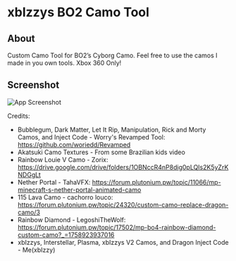 # xbIzzys BO2 Camo Tool

## About
Custom Camo Tool for BO2’s Cyborg Camo. Feel free to use the camos I made in you own tools. Xbox 360 Only!

## Screenshot
![App Screenshot](https://i.imgur.com/34Feb1V.png)

Credits:
- Bubblegum, Dark Matter, Let It Rip, Manipulation, Rick and Morty Camos, and Inject Code - Worry's Revamped Tool: https://github.com/woriedd/Revamped
- Akatsuki Camo Textures - From some Brazilian kids video
- Rainbow Louie V Camo - Zorix: https://drive.google.com/drive/folders/1OBNccR4nP8dig0pLQIs2K5yZrKNDGgLt
- Nether Portal - TahaVFX: https://forum.plutonium.pw/topic/11066/mp-minecraft-s-nether-portal-animated-camo
- 115 Lava Camo - cachorro louco: https://forum.plutonium.pw/topic/24320/custom-camo-replace-dragon-camo/3
- Rainbow Diamond - LegoshiTheWolf: https://forum.plutonium.pw/topic/17502/mp-bo4-rainbow-diamond-custom-camo?_=1758923937016
- xbIzzys, Interstellar, Plasma, xbIzzys V2 Camos, and Dragon Inject Code - Me(xbIzzy)

